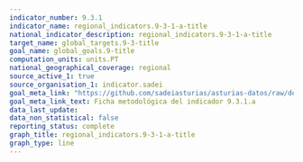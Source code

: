 ```yaml
---
indicator_number: 9.3.1
indicator_name: regional_indicators.9-3-1-a-title
national_indicator_description: regional_indicators.9-3-1-a-title
target_name: global_targets.9-3-title
goal_name: global_goals.9-title
computation_units: units.PT
national_geographical_coverage: regional
source_active_1: true
source_organisation_1: indicator.sadei
goal_meta_link: "https://github.com/sadeiasturias/asturias-datos/raw/develop/descargas/metodologia/9.3.1.a.pdf"
goal_meta_link_text: Ficha metodológica del indicador 9.3.1.a
data_last_update:  
data_non_statistical: false
reporting_status: complete
graph_title: regional_indicators.9-3-1-a-title
graph_type: line
---
```

